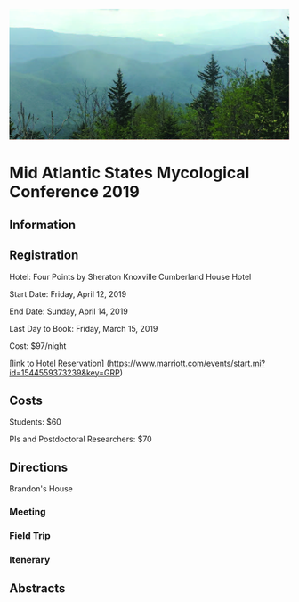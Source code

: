 ![](https://github.com/KivlinLab/MASMC2019/blob/master/SmokiesPicture.jpg?raw=true)



# **Mid Atlantic States Mycological Conference 2019** 

## **Information**



## **Registration**

Hotel: Four Points by Sheraton Knoxville Cumberland House Hotel

Start Date: Friday, April 12, 2019

End Date: Sunday, April 14, 2019

Last Day to Book: Friday, March 15, 2019

Cost: $97/night

[link to Hotel Reservation] (https://www.marriott.com/events/start.mi?id=1544559373239&key=GRP)



## **Costs**
Students: $60

PIs and Postdoctoral Researchers: $70


## **Directions**

Brandon's House


### **Meeting**



### Field Trip


### Itenerary


## Abstracts
